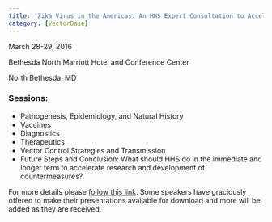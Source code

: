 ```yaml
---
title: 'Zika Virus in the Americas: An HHS Expert Consultation to Accelerate the Developmen of Countermeasures'
category: [VectorBase]
---
```

<p>March 28-29, 2016
<p>Bethesda North Marriott Hotel and Conference Center
<p>North Bethesda, MD
</br>

<h3>Sessions:</h3>

<ul> 
<li>Pathogenesis, Epidemiology, and Natural History</li> 
<li>Vaccines</li>
<li>Diagnostics</li> 
<li>Therapeutics</li>
<li>Vector Control Strategies and Transmission</li> 
<li>Future Steps and Conclusion: What should HHS do in the immediate and longer term to accelerate research and development of countermeasures?</li>
</ul> 

For more details please <a href="https://respond.niaid.nih.gov/conferences/Zika/Pages/Slide-Presentation.aspx">follow this link</a>. Some speakers have graciously offered to make their presentations available for download and more will be added as they are received. 
